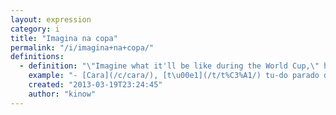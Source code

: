 ```yaml
---
layout: expression
category: i
title: "Imagina na copa"
permalink: "/i/imagina+na+copa/"
definitions:
  - definition: "\"Imagine what it'll be like during the World Cup,\" has become a favorite among Brazilians stuck in traffic, or in line at their woefully overcrowded airports. (from Reuters.com)"
    example: "- [Cara](/c/cara/), [t\u00e1](/t/t%C3%A1/) tu-do parado da marginal tiet\u00ea at\u00e9 o Pernambuco!\n- Poatz! Imagina na copa!"
    created: "2013-03-19T23:24:45"
    author: "kinow"
---
```

